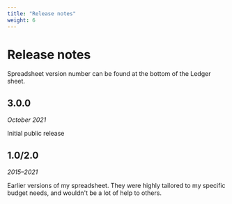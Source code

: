 ```yaml
---
title: "Release notes"
weight: 6
---
```


# Release notes

Spreadsheet version number can be found at the bottom of the Ledger sheet.

## 3.0.0
_October 2021_

Initial public release

## 1.0/2.0

_2015–2021_

Earlier versions of my spreadsheet.
They were highly tailored to my specific budget needs, and wouldn't be a lot of help to others.
